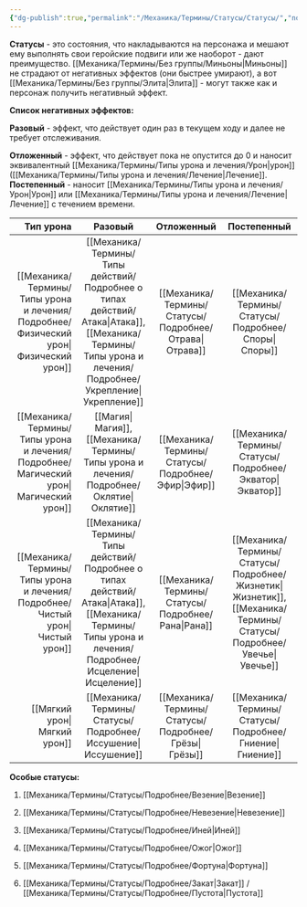 ```yaml
---
{"dg-publish":true,"permalink":"/Механика/Термины/Статусы/Статусы/","noteIcon":"","created":"2025-08-21T13:47:43.536+03:00","updated":"2025-09-19T22:18:42.007+03:00"}
---
```




**Статусы** - это состояния, что накладываются на персонажа и мешают ему выполнять свои геройские подвиги или же наоборот - дают преимущество. [[Механика/Термины/Без группы/Миньоны\|Миньоны]] не страдают от негативных эффектов (они быстрее умирают), а вот [[Механика/Термины/Без группы/Элита\|Элита]] - могут также как и персонаж получить негативный эффект. 

**Список негативных эффектов:**

**Разовый** - эффект, что действует один раз в текущем ходу и далее не требует отслеживания.

**Отложенный** - эффект, что действует пока не опустится до 0 и наносит эквивалентный [[Механика/Термины/Типы урона и лечения/Урон\|урон]] ([[Механика/Термины/Типы урона и лечения/Лечение\|Лечение]].
**Постепенный** - наносит [[Механика/Термины/Типы урона и лечения/Урон\|Урон]] или [[Механика/Термины/Типы урона и лечения/Лечение\|Лечение]] с течением времени. 


|           Тип урона |          Разовый          | Отложенный |       Постепенный        |
| -------------------:|:-------------------------:|:----------:|:------------------------:|
| [[Механика/Термины/Типы урона и лечения/Подробнее/Физический урон\|Физический урон]] | [[Механика/Термины/Типы действий/Подробнее о типах действий/Атака\|Атака]], [[Механика/Термины/Типы урона и лечения/Подробнее/Укрепление\|Укрепление]] | [[Механика/Термины/Статусы/Подробнее/Отрава\|Отрава]] |        [[Механика/Термины/Статусы/Подробнее/Споры\|Споры]]         |
| [[Механика/Термины/Типы урона и лечения/Подробнее/Магический урон\|Магический урон]] |  [[Магия\|Магия]], [[Механика/Термины/Типы урона и лечения/Подробнее/Оклятие\|Оклятие]]   |  [[Механика/Термины/Статусы/Подробнее/Эфир\|Эфир]]  |       [[Механика/Термины/Статусы/Подробнее/Экватор\|Экватор]]        |
|     [[Механика/Термины/Типы урона и лечения/Подробнее/Чистый урон\|Чистый урон]] | [[Механика/Термины/Типы действий/Подробнее о типах действий/Атака\|Атака]], [[Механика/Термины/Типы урона и лечения/Подробнее/Исцеление\|Исцеление]]  |  [[Механика/Термины/Статусы/Подробнее/Рана\|Рана]]  | [[Механика/Термины/Статусы/Подробнее/Жизнетик\|Жизнетик]], [[Механика/Термины/Статусы/Подробнее/Увечье\|Увечье]] |
|     [[Мягкий урон\|Мягкий урон]] |       [[Механика/Термины/Статусы/Подробнее/Иссушение\|Иссушение]]       | [[Механика/Термины/Статусы/Подробнее/Грёзы\|Грёзы]]  |       [[Механика/Термины/Статусы/Подробнее/Гниение\|Гниение]]        |


**Особые статусы:**
1. [[Механика/Термины/Статусы/Подробнее/Везение\|Везение]]
2. [[Механика/Термины/Статусы/Подробнее/Невезение\|Невезение]]
3. [[Механика/Термины/Статусы/Подробнее/Иней\|Иней]]
4. [[Механика/Термины/Статусы/Подробнее/Ожог\|Ожог]]

5. [[Механика/Термины/Статусы/Подробнее/Фортуна\|Фортуна]]

6. [[Механика/Термины/Статусы/Подробнее/Закат\|Закат]] / [[Механика/Термины/Статусы/Подробнее/Пустота\|Пустота]]









